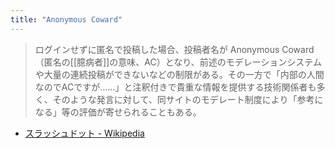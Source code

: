 ```yaml
---
title: "Anonymous Coward"
---
```


> ログインせずに匿名で投稿した場合、投稿者名が Anonymous Coward（匿名の[[臆病者]]の意味、AC）となり、前述のモデレーションシステムや大量の連続投稿ができないなどの制限がある。その一方で「内部の人間なのでACですが……」と注釈付きで貴重な情報を提供する技術関係者も多く、そのような発言に対して、同サイトのモデレート制度により「参考になる」等の評価が寄せられることもある。
- [スラッシュドット - Wikipedia](https://ja.wikipedia.org/wiki/%E3%82%B9%E3%83%A9%E3%83%83%E3%82%B7%E3%83%A5%E3%83%89%E3%83%83%E3%83%88)
